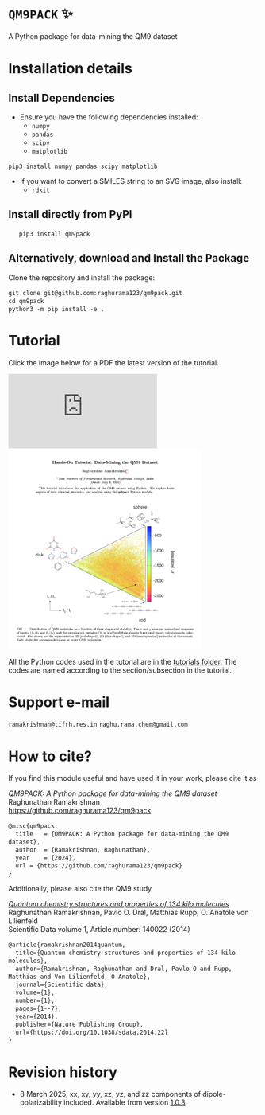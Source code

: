 # `QM9PACK` ✨

 A Python package for data-mining the QM9 dataset

# Installation details

## Install Dependencies

- Ensure you have the following dependencies installed:
  - `numpy`
  - `pandas`
  - `scipy`
  - `matplotlib`

```
pip3 install numpy pandas scipy matplotlib
```
  
- If you want to convert a SMILES string to an SVG image, also install:
  - `rdkit`

## Install directly from PyPI 

```
   pip3 install qm9pack
```

## Alternatively, download and Install the Package

Clone the repository and install the package:

```
git clone git@github.com:raghurama123/qm9pack.git
cd qm9pack
python3 -m pip install -e .
```

# Tutorial

Click the image below for a PDF the latest version of the tutorial.

![](https://github.com/raghurama123/qm9pack/blob/main/tutorials/Tutorial_QM9PACK.pdf)
<a href="https://github.com/raghurama123/qm9pack/blob/main/tutorials/Tutorial_QM9PACK.pdf">
<img src="Tutorial_QM9PACK.png"  height="400">
</a>

All the Python codes used in the tutorial are in the [tutorials folder](https://github.com/raghurama123/qm9pack/tree/main/tutorials). The codes are named according to the section/subsection in the tutorial. 

# Support e-mail
 `ramakrishnan@tifrh.res.in` 
 `raghu.rama.chem@gmail.com`

# How to cite?
If you find this module useful and have  used it in your work, please cite it as   

_QM9PACK: A Python package for data-mining the QM9 dataset_     
Raghunathan Ramakrishnan      
https://github.com/raghurama123/qm9pack

```
@misc{qm9pack,
  title   = {QM9PACK: A Python package for data-mining the QM9 dataset},
  author  = {Ramakrishnan, Raghunathan},
  year    = {2024},
  url = {https://github.com/raghurama123/qm9pack}
}
```

Additionally, please also cite the QM9 study 

[_Quantum chemistry structures and properties of 134 kilo molecules_](https://doi.org/10.1038/sdata.2014.22)    
Raghunathan Ramakrishnan, Pavlo O. Dral, Matthias Rupp, O. Anatole von Lilienfeld    
Scientific Data volume 1, Article number: 140022 (2014)   

```
@article{ramakrishnan2014quantum,
  title={Quantum chemistry structures and properties of 134 kilo molecules},
  author={Ramakrishnan, Raghunathan and Dral, Pavlo O and Rupp, Matthias and Von Lilienfeld, O Anatole},
  journal={Scientific data},
  volume={1},
  number={1},
  pages={1--7},
  year={2014},
  publisher={Nature Publishing Group},
  url={https://doi.org/10.1038/sdata.2014.22}
}
```

# Revision history
- 8 March 2025, xx, xy, yy, xz, yz, and zz components of dipole-polarizability included. Available from version [1.0.3](https://www.piwheels.org/project/qm9pack/). 
